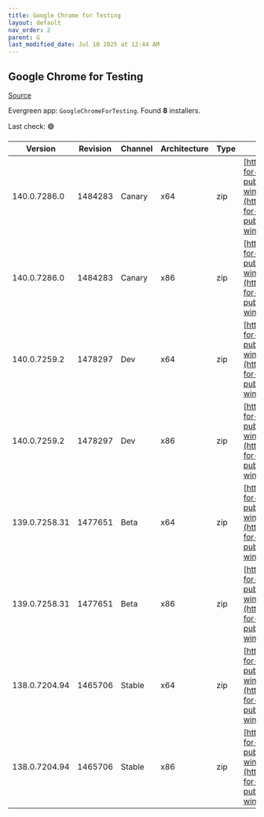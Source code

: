 ```yaml
---
title: Google Chrome for Testing
layout: default
nav_order: 2
parent: G
last_modified_date: Jul 10 2025 at 12:44 AM
---
```


## Google Chrome for Testing

[Source](https://googlechromelabs.github.io/chrome-for-testing/)

Evergreen app: `GoogleChromeForTesting`. Found **8** installers.

Last check: 🟢

| Version       | Revision | Channel | Architecture | Type | URI                                                                                                                                                                                            |
| ------------- | -------- | ------- | ------------ | ---- | ---------------------------------------------------------------------------------------------------------------------------------------------------------------------------------------------- |
| 140.0.7286.0  | 1484283  | Canary  | x64          | zip  | [https://storage.googleapis.com/chrome-for-testing-public/140.0.7286.0/win64/chrome-win64.zip](https://storage.googleapis.com/chrome-for-testing-public/140.0.7286.0/win64/chrome-win64.zip)   |
| 140.0.7286.0  | 1484283  | Canary  | x86          | zip  | [https://storage.googleapis.com/chrome-for-testing-public/140.0.7286.0/win32/chrome-win32.zip](https://storage.googleapis.com/chrome-for-testing-public/140.0.7286.0/win32/chrome-win32.zip)   |
| 140.0.7259.2  | 1478297  | Dev     | x64          | zip  | [https://storage.googleapis.com/chrome-for-testing-public/140.0.7259.2/win64/chrome-win64.zip](https://storage.googleapis.com/chrome-for-testing-public/140.0.7259.2/win64/chrome-win64.zip)   |
| 140.0.7259.2  | 1478297  | Dev     | x86          | zip  | [https://storage.googleapis.com/chrome-for-testing-public/140.0.7259.2/win32/chrome-win32.zip](https://storage.googleapis.com/chrome-for-testing-public/140.0.7259.2/win32/chrome-win32.zip)   |
| 139.0.7258.31 | 1477651  | Beta    | x64          | zip  | [https://storage.googleapis.com/chrome-for-testing-public/139.0.7258.31/win64/chrome-win64.zip](https://storage.googleapis.com/chrome-for-testing-public/139.0.7258.31/win64/chrome-win64.zip) |
| 139.0.7258.31 | 1477651  | Beta    | x86          | zip  | [https://storage.googleapis.com/chrome-for-testing-public/139.0.7258.31/win32/chrome-win32.zip](https://storage.googleapis.com/chrome-for-testing-public/139.0.7258.31/win32/chrome-win32.zip) |
| 138.0.7204.94 | 1465706  | Stable  | x64          | zip  | [https://storage.googleapis.com/chrome-for-testing-public/138.0.7204.94/win64/chrome-win64.zip](https://storage.googleapis.com/chrome-for-testing-public/138.0.7204.94/win64/chrome-win64.zip) |
| 138.0.7204.94 | 1465706  | Stable  | x86          | zip  | [https://storage.googleapis.com/chrome-for-testing-public/138.0.7204.94/win32/chrome-win32.zip](https://storage.googleapis.com/chrome-for-testing-public/138.0.7204.94/win32/chrome-win32.zip) |
